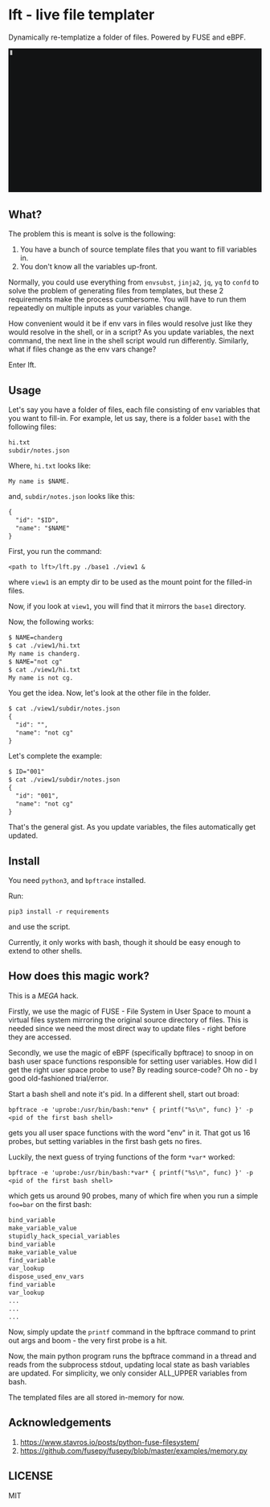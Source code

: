 # lft - live file templater

Dynamically re-templatize a folder of files.
Powered by FUSE and eBPF.

![lft in action](demo.gif)

## What?

The problem this is meant is solve is the following:
1. You have a bunch of source template files that you want to fill variables in.
2. You don't know all the variables up-front.

Normally, you could use everything from `envsubst`, `jinja2`, `jq`, `yq` to `confd` to solve the problem of generating files from templates, but these 2 requirements make the process cumbersome. You will have to run them repeatedly on multiple inputs as your variables change.

How convenient would it be if env vars in files would resolve just like they would resolve in the shell, or in a script? As you update variables, the next command, the next line in the shell script would run differently. Similarly, what if files change as the env vars change?

Enter lft.

## Usage

Let's say you have a folder of files, each file consisting of env variables that you want to fill-in. For example, let us say, there is a folder `base1` with the following files:
```
hi.txt
subdir/notes.json
```

Where, `hi.txt` looks like:
```
My name is $NAME.
```
and, `subdir/notes.json` looks like this:
```
{
  "id": "$ID",
  "name": "$NAME"
}
```

First, you run the command:
```
<path to lft>/lft.py ./base1 ./view1 &
```
where `view1` is an empty dir to be used as the mount point for the filled-in files.

Now, if you look at `view1`, you will find that it mirrors the `base1` directory.

Now, the following works:
```
$ NAME=chanderg
$ cat ./view1/hi.txt
My name is chanderg.
$ NAME="not cg"
$ cat ./view1/hi.txt
My name is not cg.
```

You get the idea. Now, let's look at the other file in the folder.
```
$ cat ./view1/subdir/notes.json
{
  "id": "",
  "name": "not cg"
}
```

Let's complete the example:
```
$ ID="001"
$ cat ./view1/subdir/notes.json
{
  "id": "001",
  "name": "not cg"
}
```

That's the general gist. As you update variables, the files automatically get updated.

## Install

You need `python3`, and `bpftrace` installed.

Run:
```
pip3 install -r requirements
```

and use the script.

Currently, it only works with bash, though it should be easy enough to extend to other shells.

## How does this magic work?

This is a *MEGA* hack.

Firstly, we use the magic of FUSE - File System in User Space to mount a virtual files system mirroring the original source directory of files. This is needed since we need the most direct way to update files - right before they are accessed.

Secondly, we use the magic of eBPF (specifically bpftrace) to snoop in on bash user space functions responsible for setting user variables. How did I get the right user space probe to use? By reading source-code? Oh no - by good old-fashioned trial/error. 

Start a bash shell and note it's pid. In a different shell, start out broad:
```
bpftrace -e 'uprobe:/usr/bin/bash:*env* { printf("%s\n", func) }' -p <pid of the first bash shell>
```
gets you all user space functions with the word "env" in it. That got us 16 probes, but setting variables in the first bash gets no fires.

Luckily, the next guess of trying functions of the form `*var*` worked:
```
bpftrace -e 'uprobe:/usr/bin/bash:*var* { printf("%s\n", func) }' -p <pid of the first bash shell>
```

which gets us around 90 probes, many of which fire when you run a simple `foo=bar` on the first bash:
```
bind_variable
make_variable_value
stupidly_hack_special_variables
bind_variable
make_variable_value
find_variable
var_lookup
dispose_used_env_vars
find_variable
var_lookup
...
...
...
```

Now, simply update the `printf` command in the bpftrace command to print out args and boom - the very first probe is a hit.

Now, the main python program runs the bpftrace command in a thread and reads from the subprocess stdout, updating local state as bash variables are updated. For simplicity, we only consider ALL_UPPER variables from bash.

The templated files are all stored in-memory for now.

## Acknowledgements

1. https://www.stavros.io/posts/python-fuse-filesystem/
2. https://github.com/fusepy/fusepy/blob/master/examples/memory.py

## LICENSE 

MIT
